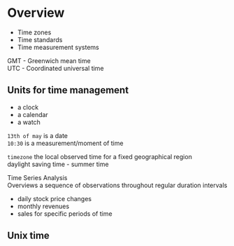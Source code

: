 # Overview

- Time zones
- Time standards
- Time measurement systems

GMT - Greenwich mean time  
UTC - Coordinated universal time  

## Units for time management
- a clock
- a calendar
- a watch

`13th of may` is a date  
`10:30` is a measurement/moment of time  

`timezone` the local observed time for a fixed geographical region  
daylight saving time - summer time  

Time Series Analysis  
Overviews a sequence of observations throughout regular duration intervals  

- daily stock price changes
- monthly revenues
- sales for specific periods of time

## Unix time
